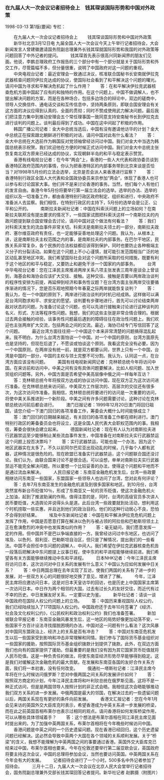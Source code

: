 ### 在九届人大一次会议记者招待会上　钱其琛谈国际形势和中国对外政策

1998-03-13
第1版(要闻)
专栏：

　　在九届人大一次会议记者招待会上
　　钱其琛谈国际形势和中国对外政策
　　新华社北京3月12日电  九届全国人大一次会议今天上午举行记者招待会，大会新闻发言人曾建徽邀请国务院副总理兼外长钱其琛就国际形势和我国的对外政策等问题回答了中外记者的提问。
　　钱其琛首先表示很高兴同新闻界的朋友们见面。他说，李鹏总理政府工作报告的三个部分中有一个部分就是关于国际形势和外交工作，尽管篇幅不多，但分量很重，说明了中国政府对这一问题的重视。
　　中央电视台记者：最近安理会一致通过决议，核准联合国秘书长安南就伊拉克武器核查问题同伊拉克达成的协议，使国际社会看到了和平解决这个问题的曙光。请问中国为寻求和平解决危机起了什么作用？
　　答：在和平解决伊拉克武器核查危机方面中国起了应有的和独特的作用。在这个问题上，中国不做调解人，也不提出解决问题的方案，而是在各种场合，包括多边场合的辩论中，双边的磋商中，领导人交换信件、通电话交谈和互传信息中，坚持两条原则，即联合国安理会有关这方面的决议应得到认真的、全面的贯彻；同时不赞成使用武力解决问题。最后我们把注意力集中到推动安理会五个常任理事国一致同意支持安南秘书长到伊拉克去进行谈判的问题上。谈判最后得到了成功。中国在这中间起了积极的作用。
　　韩国广播公司记者：金大中总统当选后，中国有没有邀请他访华的计划？金大中总统正在探索跟北朝鲜进行积极的对话，请问中国对此有什么看法？
　　答：金大中总统在大选前作为韩国反对党领袖曾经访问过中国。我们对金大中当选为韩国总统表示祝贺。我们欢迎他在方便的时候正式访问中国。我们对金大中总统主张恢复南北双方原来已经达成的协议，实现朝鲜半岛的和平与稳定表示赞赏。
　　香港有线电视台记者：在今年“两会”上，香港的一些人大代表和政协委员谈到香港特区政府范围内的事情，你认为把香港特区的内部事务带到北京来谈是否恰当？对1998年5月份的立法会选举，北京是否会派人来香港进行监察？
　　答：香港特别行政区全国人大代表和全国政协委员来京参加“两会”，体现了香港人也可以参与和讨论国家大事。他们并不是来讨论香港的事务。当然，他们每个人有他们的发言自由。香港今年5月份将要举行第一届立法会的选举。选举的办法、选举的组织以及一切准备工作，都由香港特别行政区政府制定、组织和进行，中央政府不准备派人去监察。我们相信，在特别行政区的主持下，5月份的选举会是公正、公平和公开的。
　　南斯拉夫新闻社记者：中国在科索沃问题上的立场如何？在南斯拉夫联邦没有提出要求的情况下，一些国家试图把科索沃这样一个南斯拉夫的内政问题提到联合国安理会去讨论，请问中国对这个做法有何看法？
　　答：我们对科索沃发生的流血事件非常关切。科索沃是南斯拉夫领土的一部分，南斯拉夫政府、塞尔维亚政府有责任，也一定能够妥善地处理这个问题。我认为，从根本上讲，这是南斯拉夫主权范围之内的事，是南斯拉夫的内部事务。在巴尔干地区，民族关系非常复杂，各个民族的合法权益都应该得到保护，同时也要防止各种极端主义分子的分裂活动。如果在这个问题上不小心谨慎，就可能引发范围相当广泛的地区动乱甚至地区冲突。我们希望国际社会对这个问题所采取的任何措施，既要有利于这个地区的和平与稳定，又要防止和避免干涉一个国家的内部事务。
　　台湾中华电视台记者：您在江泽民主席推进两岸关系八项主张发表三周年座谈会上曾谈到，海基会和海协会应该扩大交往、接触。这种交往、接触是否要以两岸政治谈判的程序性安排为前提，再延伸到经济和事务性议题？在台湾方面主张两岸交往要循序渐进的情况下，您是否乐观地预期今年春夏之际两岸就能恢复谈判？
　　答：我认为，在一个中国的原则下，两岸进行政治谈判的时机已经成熟。这样做可以满足台湾同胞求和平、求安定的愿望。谈判要有步骤地进行，首先可以讨论结束两岸敌对状态的问题。为准备讨论这个问题，也可以先进行接触来讨论进行这种谈判的名义、形式、方法等程序性问题。我想，我们的这些主张是非常合情合理的。根据过去两会接触的经验，谈事务性问题最后遇到的障碍往往在政治性问题上。我们欢迎也主张两岸扩大交流，包括两会之间的交流。最近，海协已经专门写信回答了这个问题。
　　最近台湾方面往往把一个中国这个本来非常清楚的问题搞得混乱起来。我不明白，为什么台湾方面怕谈一个中国。对一个中国的原则，台湾方面原先也是坚持的，但现在后退了，不愿谈或怕谈这个原则。我看这完全没有必要。因为一个中国原则，在两岸没有统一前，就是双方都要认同，世界上只有一个中国，台湾是中国的一部分，中国的主权与领土完整不可分割。我认为，认同这一点，在台湾方面应该没有问题。
　　美国有线电视新闻网记者：克林顿总统今年将访问中国。在来访前和访问中，中美之间有没有具体问题要解决，比如人权问题、加入世贸组织问题等。另外，中国方面是否希望中美高层像中俄之间一样每年互访？
　　答：克林顿总统今年将按双方达成的协议访问中国，现在双方正为这次访问进行准备。在克林顿总统来访问前，中美双方工作层次的、高层次的交往还有很多次，为这次访问作准备。我相信，克林顿总统将要进行的访问是一次重要的访问，将使中美关系推进到一个新阶段。中美之间有许多问题需要讨论，这种讨论在克林顿总统访问前后都会进行。
　　澳门日报记者：1999年12月20日澳门将回归祖国，请您介绍一下澳门回归的各项准备工作，筹委会大概什么时间能够成立？
　　答：澳门回归的日期越来越近，有关回归的各项准备工作都在顺利进行。澳门特别行政区的筹备委员会也将设立，这是全国人民代表大会职权范围内的事。我相信，筹委会很快会建立起来。
　　德国新闻社记者：现在有人认为对南斯拉夫进行武器禁运至少能够制止某些流血事件发生，中国准备在对南斯拉夫实行武器禁运这个问题上投否决票吗？
　　答：实行武器禁运，可能也是一个办法。因为这个地区武器实在太多了。不久以前阿尔巴尼亚出现动乱的时候，几乎每个人都有武器，这种情况是很危险的。现在欧盟已准备实行武器禁运，这个问题联合国还没讨论。我们认为，由联合国来讨论不是很合适。可以设想，单单对南斯拉夫实行武器禁运不能完全解决问题。所以要想一个比较妥善的办法，使得这个问题和平地而不是通过流血来解决。
　　人民日报记者：东南亚金融危机发生后，台湾一些政要相继访问东南亚一些国家，东盟国家一些领导人也访问了台湾，您对此有何评论？
　　答：去年7月东南亚发生的金融危机波及到很多国家和地区。到10月份，台湾突然宣布新台币贬值10％，形成了东南亚又一轮的货币贬值，使这次金融危机火上加油，起到了推波助澜的作用。值得注意的是，同时，台湾的高级官员多次讲人民币要贬值，大造舆论并说得头头是道。此后台湾一些政要就到处活动，想利用这个时机捞取一些实惠，并且达到他们的政治目的。他们的这种行动居心不良，恐怕不会得到好结果。
　　埃及中东新闻社记者：中国在和平解决伊拉克危机问题上发挥了作用，中国是否愿意打算在解决以色列与被占领的阿拉伯和巴勒斯坦领土上正在愈演愈烈的冲突中也发挥类似的作用？
　　答：毫无疑问，我们愿意发挥一定的作用。但中国并不是巴以争端直接的一方。我曾经访问过中东地区，也访问了埃及、以色列、叙利亚、巴勒斯坦自治区，但只是了解情况，提出我们的一些看法。中国不会担任中东问题的调解人、中间人。我们希望在伊拉克武器核查危机告一段落后把解决中东问题提上议事日程，使中东的和平进程能够继续前进。我们希望各有关方面能够继续推动中东和平进程。
　　日本NHK记者：今年江泽民主席将访问日本，这次访问对中日关系的发展有什么意义？中国认为应如何发展中日关系？
　　答：中日两国总理在去年实现了互访，使我们两国的关系有了进一步的发展，对一些双方关心的问题很好地交换了意见，增进了了解。
　　今年，江泽民主席将应邀访问日本，这是对日本天皇访华的回访，也是历史上中国国家主席第一次访问日本。中日作为两个相邻的大国，过去有过长久的友好交往，而近代有过不幸的历史。中日发展友好关系，一定要以史为鉴。
　　新华社记者：请谈一谈中国政府在国际人权公约问题上的立场。
　　答：中国历来重视国际人权公约，我们已经陆续加入了17项国际人权公约。中国政府还于去年10月签署了《经济、社会及文化权利公约》，《公民权利和政治权利公约》我们也准备签署。
　　新加坡联合早报记者：东南亚金融风暴发生后，这一地区的局势好像更加动荡不安，一些国家千方百计设法寻找摆脱困境的办法，中国对这一问题有什么看法？这次风暴对中国同东盟政治上、经济上的关系是否有冲击？
　　答：中国对东南亚危机发生以后一些国家受到影响和冲击非常理解和同情。我们参与了国际货币基金组织对一些国家的援助，按照国际货币基金组织拨款计划提供了拨款。此外，在双边方面我们也向有的国家提供了援助。但最重要的是我们没有因为其它国家货币贬值就将人民币贬值。这是一种负责任的做法，将使东南亚经济形势尽早能够得到稳定。这是我们对缓解这次金融危机的最大贡献。在发展和东南亚各国的友好合作关系方面，我们将一本初衷，没有任何改变。
　　俄通社—塔斯社记者：江泽民主席今年将在什么时候访问俄罗斯？您对中俄两国之间关系的发展评价如何？
　　答：按照双方商定的计划，今年江泽民主席将和叶利钦总统在俄罗斯见面。这将不是一种正式访问，但是是两国领导人按照计划的非正式会晤。我相信这次会晤能够推动我们双方关系的进一步发展。中俄两国是最大的邻国，在解决过去的一些遗留问题以后，两国关系现在有更好的条件向前发展。
　　香港文汇报记者：您在今年1月会见来访的英国外交大臣库克时表示，希望香港成为中英关系进一步发展的桥梁，而在此之前英国首相布莱尔也表示过相同的观点。请问香港将如何发挥桥梁作用，可以从哪些具体领域着手？
　　答：这个想法是布莱尔首相在同江泽民主席见面时提出来的。为了加强中英两国关系，布莱尔首相将在今年晚些时候访问中国。
　　香港问题是中英之间的一个历史遗留问题。现在香港已经回归，这个历史遗留问题已经解决。这必然会导致中英两个大国在各个领域的关系顺利发展。关于“桥梁”的含义，我想不能理解为中英两国之间的事要通过香港。英国外交大臣库克已经来过中国，布莱尔首相也要来，今年在伦敦还要举行第二届亚欧会议，英国政府将要主持这次会议，中国的总理将参加会议，当然也要访问英国。中英两国关系在今年会有大的发展。
　　记者招待会进行了一个小时。500多名中外记者参加了招待会。
　　三月十二日，九届人大一次会议在北京人民大会堂举行记者招待会，国务院副总理兼外交部长钱其琛回答记者提问。新华社记者  赵鹏摄（附图片）
